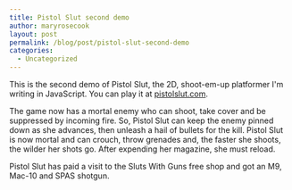 ```yaml
---
title: Pistol Slut second demo
author: maryrosecook
layout: post
permalink: /blog/post/pistol-slut-second-demo
categories:
  - Uncategorized
---
```

This is the second demo of Pistol Slut, the 2D, shoot-em-up platformer I'm writing in JavaScript. You can play it at [pistolslut.com][1].

The game now has a mortal enemy who can shoot, take cover and be suppressed by incoming fire. So, Pistol Slut can keep the enemy pinned down as she advances, then unleash a hail of bullets for the kill. Pistol Slut is now mortal and can crouch, throw grenades and, the faster she shoots, the wilder her shots go. After expending her magazine, she must reload.

Pistol Slut has paid a visit to the Sluts With Guns free shop and got an M9, Mac-10 and SPAS shotgun.

<object width="600" height="678"><param name="allowfullscreen" value="true" /><param name="allowscriptaccess" value="always" /><param name="movie" value="http://vimeo.com/moogaloop.swf?clip_id=13966464&amp;server=vimeo.com&amp;show_title=0&amp;show_byline=0&amp;show_portrait=0&amp;color=00ADEF&amp;fullscreen=1&amp;autoplay=0&amp;loop=0" /><embed src="http://vimeo.com/moogaloop.swf?clip_id=13966464&amp;server=vimeo.com&amp;show_title=0&amp;show_byline=0&amp;show_portrait=0&amp;color=00ADEF&amp;fullscreen=1&amp;autoplay=0&amp;loop=0" type="application/x-shockwave-flash" allowfullscreen="true" allowscriptaccess="always" width="600" height="678"></embed></object>

 [1]: http://pistolslut.com
